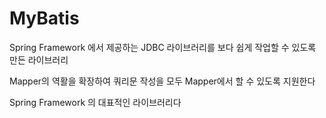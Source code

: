 # MyBatis



Spring Framework 에서 제공하는 JDBC 라이브러리를 보다 쉽게 작업할 수 있도록 만든 라이브러리



Mapper의 역활을 확장하여 쿼리문 작성을 모두 Mapper에서 할 수 있도록 지원한다

Spring Framework 의 대표적인 라이브러리다